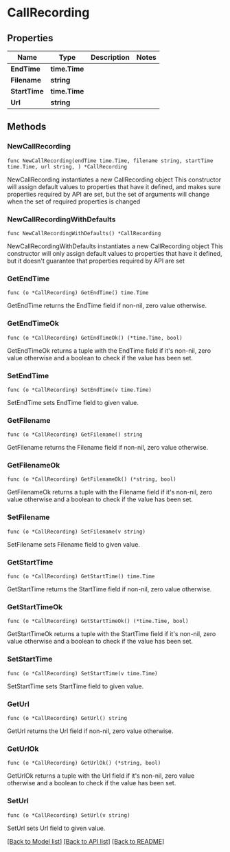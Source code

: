 # CallRecording

## Properties

Name | Type | Description | Notes
------------ | ------------- | ------------- | -------------
**EndTime** | **time.Time** |  | 
**Filename** | **string** |  | 
**StartTime** | **time.Time** |  | 
**Url** | **string** |  | 

## Methods

### NewCallRecording

`func NewCallRecording(endTime time.Time, filename string, startTime time.Time, url string, ) *CallRecording`

NewCallRecording instantiates a new CallRecording object
This constructor will assign default values to properties that have it defined,
and makes sure properties required by API are set, but the set of arguments
will change when the set of required properties is changed

### NewCallRecordingWithDefaults

`func NewCallRecordingWithDefaults() *CallRecording`

NewCallRecordingWithDefaults instantiates a new CallRecording object
This constructor will only assign default values to properties that have it defined,
but it doesn't guarantee that properties required by API are set

### GetEndTime

`func (o *CallRecording) GetEndTime() time.Time`

GetEndTime returns the EndTime field if non-nil, zero value otherwise.

### GetEndTimeOk

`func (o *CallRecording) GetEndTimeOk() (*time.Time, bool)`

GetEndTimeOk returns a tuple with the EndTime field if it's non-nil, zero value otherwise
and a boolean to check if the value has been set.

### SetEndTime

`func (o *CallRecording) SetEndTime(v time.Time)`

SetEndTime sets EndTime field to given value.


### GetFilename

`func (o *CallRecording) GetFilename() string`

GetFilename returns the Filename field if non-nil, zero value otherwise.

### GetFilenameOk

`func (o *CallRecording) GetFilenameOk() (*string, bool)`

GetFilenameOk returns a tuple with the Filename field if it's non-nil, zero value otherwise
and a boolean to check if the value has been set.

### SetFilename

`func (o *CallRecording) SetFilename(v string)`

SetFilename sets Filename field to given value.


### GetStartTime

`func (o *CallRecording) GetStartTime() time.Time`

GetStartTime returns the StartTime field if non-nil, zero value otherwise.

### GetStartTimeOk

`func (o *CallRecording) GetStartTimeOk() (*time.Time, bool)`

GetStartTimeOk returns a tuple with the StartTime field if it's non-nil, zero value otherwise
and a boolean to check if the value has been set.

### SetStartTime

`func (o *CallRecording) SetStartTime(v time.Time)`

SetStartTime sets StartTime field to given value.


### GetUrl

`func (o *CallRecording) GetUrl() string`

GetUrl returns the Url field if non-nil, zero value otherwise.

### GetUrlOk

`func (o *CallRecording) GetUrlOk() (*string, bool)`

GetUrlOk returns a tuple with the Url field if it's non-nil, zero value otherwise
and a boolean to check if the value has been set.

### SetUrl

`func (o *CallRecording) SetUrl(v string)`

SetUrl sets Url field to given value.



[[Back to Model list]](../README.md#documentation-for-models) [[Back to API list]](../README.md#documentation-for-api-endpoints) [[Back to README]](../README.md)



